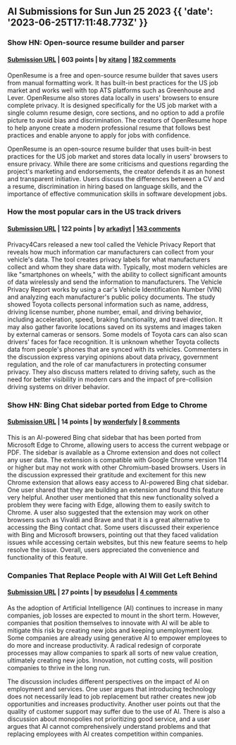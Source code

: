 ## AI Submissions for Sun Jun 25 2023 {{ 'date': '2023-06-25T17:11:48.773Z' }}

### Show HN: Open-source resume builder and parser

#### [Submission URL](https://www.open-resume.com/) | 603 points | by [xitang](https://news.ycombinator.com/user?id=xitang) | [182 comments](https://news.ycombinator.com/item?id=36470297)

OpenResume is a free and open-source resume builder that saves users from manual formatting work. It has built-in best practices for the US job market and works well with top ATS platforms such as Greenhouse and Lever. OpenResume also stores data locally in users' browsers to ensure complete privacy. It is designed specifically for the US job market with a single column resume design, core sections, and no option to add a profile picture to avoid bias and discrimination. The creators of OpenResume hope to help anyone create a modern professional resume that follows best practices and enable anyone to apply for jobs with confidence.

OpenResume is an open-source resume builder that uses built-in best practices for the US job market and stores data locally in users' browsers to ensure privacy. While there are some criticisms and questions regarding the project's marketing and endorsements, the creator defends it as an honest and transparent initiative. Users discuss the differences between a CV and a resume, discrimination in hiring based on language skills, and the importance of effective communication skills in software development jobs.

### How the most popular cars in the US track drivers

#### [Submission URL](https://www.wired.com/story/car-data-privacy-toyota-honda-ford/) | 122 points | by [arkadiyt](https://news.ycombinator.com/user?id=arkadiyt) | [143 comments](https://news.ycombinator.com/item?id=36473217)

Privacy4Cars released a new tool called the Vehicle Privacy Report that reveals how much information car manufacturers can collect from your vehicle's data. The tool creates privacy labels for what manufacturers collect and whom they share data with. Typically, most modern vehicles are like "smartphones on wheels," with the ability to collect significant amounts of data wirelessly and send the information to manufacturers. The Vehicle Privacy Report works by using a car's Vehicle Identification Number (VIN) and analyzing each manufacturer's public policy documents. The study showed Toyota collects personal information such as name, address, driving license number, phone number, email, and driving behavior, including acceleration, speed, braking functionality, and travel direction. It may also gather favorite locations saved on its systems and images taken by external cameras or sensors. Some models of Toyota cars can also scan drivers' faces for face recognition. It is unknown whether Toyota collects data from people's phones that are synced with its vehicles. Commenters in the discussion express varying opinions about data privacy, government regulation, and the role of car manufacturers in protecting consumer privacy. They also discuss matters related to driving safety, such as the need for better visibility in modern cars and the impact of pre-collision driving systems on driver behavior.

### Show HN: Bing Chat sidebar ported from Edge to Chrome

#### [Submission URL](https://github.com/wong2/bing-sidebar-for-chrome) | 14 points | by [wonderfuly](https://news.ycombinator.com/user?id=wonderfuly) | [8 comments](https://news.ycombinator.com/item?id=36467997)

This is an AI-powered Bing chat sidebar that has been ported from Microsoft Edge to Chrome, allowing users to access the current webpage or PDF. The sidebar is available as a Chrome extension and does not collect any user data. The extension is compatible with Google Chrome version 114 or higher but may not work with other Chromium-based browsers. Users in the discussion expressed their gratitude and excitement for this new Chrome extension that allows easy access to AI-powered Bing chat sidebar. One user shared that they are building an extension and found this feature very helpful. Another user mentioned that this new functionality solved a problem they were facing with Edge, allowing them to easily switch to Chrome. A user also suggested that the extension may work on other browsers such as Vivaldi and Brave and that it is a great alternative to accessing the Bing contact chat. Some users discussed their experience with Bing and Microsoft browsers, pointing out that they faced validation issues while accessing certain websites, but this new feature seems to help resolve the issue. Overall, users appreciated the convenience and functionality of this feature.

### Companies That Replace People with AI Will Get Left Behind

#### [Submission URL](https://hbr.org/2023/06/companies-that-replace-people-with-ai-will-get-left-behind) | 27 points | by [pseudolus](https://news.ycombinator.com/user?id=pseudolus) | [4 comments](https://news.ycombinator.com/item?id=36471749)

As the adoption of Artificial Intelligence (AI) continues to increase in many companies, job losses are expected to mount in the short term. However, companies that position themselves to innovate with AI will be able to mitigate this risk by creating new jobs and keeping unemployment low. Some companies are already using generative AI to empower employees to do more and increase productivity. A radical redesign of corporate processes may allow companies to spark all sorts of new value creation, ultimately creating new jobs. Innovation, not cutting costs, will position companies to thrive in the long run.

The discussion includes different perspectives on the impact of AI on employment and services. One user argues that introducing technology does not necessarily lead to job replacement but rather creates new job opportunities and increases productivity. Another user points out that the quality of customer support may suffer due to the use of AI. There is also a discussion about monopolies not prioritizing good service, and a user argues that AI cannot comprehensively understand problems and that replacing employees with AI creates competition within companies.


